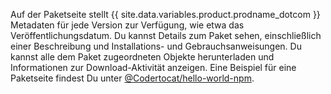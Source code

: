 Auf der Paketseite stellt {{ site.data.variables.product.prodname_dotcom }} Metadaten für jede Version zur Verfügung, wie etwa das Veröffentlichungsdatum. Du kannst Details zum Paket sehen, einschließlich einer Beschreibung und Installations- und Gebrauchsanweisungen. Du kannst alle dem Paket zugeordneten Objekte herunterladen und Informationen zur Download-Aktivität anzeigen. Eine Beispiel für eine Paketseite findest Du unter [@Codertocat/hello-world-npm](https://github.com/Codertocat/hello-world-npm/packages/10696?version=1.0.1).
